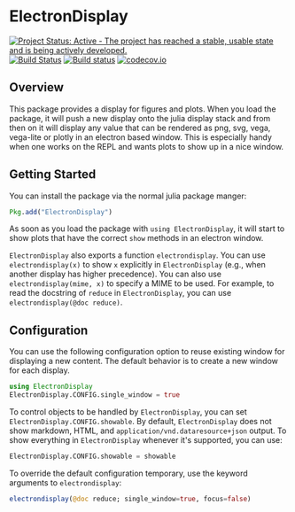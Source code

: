 # ElectronDisplay

[![Project Status: Active - The project has reached a stable, usable state and is being actively developed.](http://www.repostatus.org/badges/latest/active.svg)](http://www.repostatus.org/#active)
[![Build Status](https://travis-ci.org/queryverse/ElectronDisplay.jl.svg?branch=master)](https://travis-ci.org/queryverse/ElectronDisplay.jl)
[![Build status](https://ci.appveyor.com/api/projects/status/it42y9jwhqp93a42/branch/master?svg=true)](https://ci.appveyor.com/project/queryverse/electrondisplay-jl/branch/master)
[![codecov.io](http://codecov.io/github/queryverse/ElectronDisplay.jl/coverage.svg?branch=master)](http://codecov.io/github/queryverse/ElectronDisplay.jl?branch=master)

## Overview

This package provides a display for figures and plots. When you load the package, it will push a new display onto the julia display stack and from then on it will display any value that can be rendered as png, svg, vega, vega-lite or plotly in an electron based window. This is especially handy when one works on the REPL and wants plots to show up in a nice window.

## Getting Started

You can install the package via the normal julia package manger:

````julia
Pkg.add("ElectronDisplay")
````

As soon as you load the package with ``using ElectronDisplay``, it will start to show plots that have the correct ``show`` methods in an electron window.

`ElectronDisplay` also exports a function `electrondisplay`.  You can use `electrondisplay(x)` to show `x` explicitly in `ElectronDisplay` (e.g., when another display has higher precedence).  You can also use `electrondisplay(mime, x)` to specify a MIME to be used.  For example, to read the docstring of `reduce` in `ElectronDisplay`, you can use `electrondisplay(@doc reduce)`.

## Configuration

You can use the following configuration option to reuse existing window for displaying a new content.  The default behavior is to create a new window for each display.

````julia
using ElectronDisplay
ElectronDisplay.CONFIG.single_window = true
````

To control objects to be handled by `ElectronDisplay`, you can set `ElectronDisplay.CONFIG.showable`.  By default, `ElectronDisplay` does not show markdown, HTML, and `application/vnd.dataresource+json` output.  To show everything in `ElectronDisplay` whenever it's supported, you can use:

````julia
ElectronDisplay.CONFIG.showable = showable
````

To override the default configuration temporary, use the keyword arguments to `electrondisplay`:

````julia
electrondisplay(@doc reduce; single_window=true, focus=false)
````
